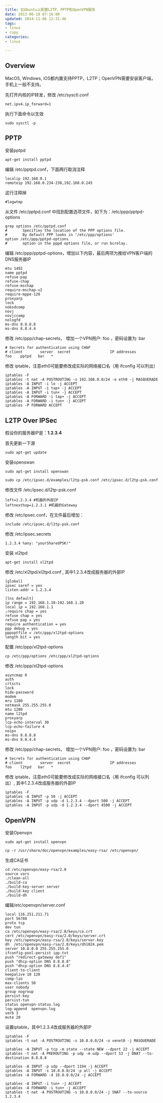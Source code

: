 ```yaml
---
title: 在Ubuntu上配置L2TP，PPTP和OpenVPN服务
date: 2013-06-18 07:16:00
updated: 2014-11-06 12:31:46
tags: 
- linux
- copy
categories: 
- linux

---
```

## Overview

MacOS, Windows, iOS都内置支持PPTP，L2TP；OpenVPN需要安装客户端，手机上一般不支持。

先打开内核的IP转发，修改 /etc/sysctl.conf


<!--more-->


    net.ipv4.ip_forward=1
    
执行下面命令以生效

    sudo sysctl -p
   
## PPTP

安装pptpd

    apt-get install pptpd
    

编辑 /etc/pptpd.conf，下面两行取消注释
    
    localip 192.168.0.1
    remoteip 192.168.0.234-238,192.168.0.245
    
这行注释掉

    #logwtmp 
    
从文件 /etc/pptpd.conf 中找到配置选项文件，如下为：/etc/ppp/pptpd-options

    grep options /etc/pptpd.conf
    #       Specifies the location of the PPP options file.
    #       By default PPP looks in '/etc/ppp/options'
    option /etc/ppp/pptpd-options
    #       option in the pppd options file, or run bcrelay.
    
编辑 /etc/ppp/pptpd-options，增加以下内容，最后两项为推给VPN客户端的DNS服务器IP
    
    mtu 1492
    name pptpd
    refuse-pap
    refuse-chap
    refuse-mschap
    require-mschap-v2
    require-mppe-128
    proxyarp
    lock
    nobsdcomp
    novj
    novjccomp
    nologfd 
    ms-dns 8.8.8.8
    ms-dns 8.8.4.4
   
修改 /etc/ppp/chap-secrets， 增加一个VPN用户: foo ，密码设置为: bar

    # Secrets for authentication using CHAP
    # client        server  secret                  IP addresses     
    foo    pptpd   bar   *
    
修改 iptable，注意eth0可能要修改成实际的网络接口名（用 ifconfig 可以列出）

    iptables -F
    iptables -t nat -A POSTROUTING -s 192.168.0.0/24 -o eth0 -j MASQUERADE
    iptables -A INPUT -i lo -j ACCEPT
    iptables -A INPUT -i tap+ -j ACCEPT
    iptables -A INPUT -i tun+ -j ACCEPT
    iptables -A FORWARD -i tap+ -j ACCEPT
    iptables -A FORWARD -i tun+ -j ACCEPT
    iptables -P FORWARD ACCEPT    
    
## L2TP Over IPSec

假设你的服务器IP是：**1.2.3.4**

首先更新一下源

    sudo apt-get update
    
安装openswan

    sudo apt-get install openswan

    sudo cp /etc/ipsec.d/examples/l2tp-psk.conf /etc/ipsec.d/l2tp-psk.conf
    
修改文件 /etc/ipsec.d/l2tp-psk.conf

    left=1.2.3.4 #机器的外部IP
    leftnexthop=1.2.3.1 #机器的Gateway
    
修改 /etc/ipsec.conf，在文件最后增加：

    include /etc/ipsec.d/l2tp-psk.conf

修改 /etc/ipsec.secrets
    
    1.2.3.4 %any: "yourSharedPSK!"

安装 xl2tpd
   
    apt-get install xl2tpd
    
修改 /etc/xl2tpd/xl2tpd.conf , 其中1.2.3.4改成服务器的外部IP
   
    [global]
    ipsec saref = yes
    listen-addr = 1.2.3.4
    
    [lns default]
    ip range = 192.168.1.10-192.168.1.20
    local ip = 192.168.1.1
    ;require chap = yes
    refuse chap = yes
    refuse pap = yes
    require authentication = yes
    ppp debug = yes
    pppoptfile = /etc/ppp/xl2tpd-options
    length bit = yes    
    
配置 /etc/ppp/xl2tpd-options

    cp /etc/ppp/options /etc/ppp/xl2tpd-options
    
修改 /etc/ppp/xl2tpd-options

    asyncmap 0
    auth
    crtscts
    lock
    hide-password
    modem
    mru 1280
    netmask 255.255.255.0
    mtu 1280
    name l2tpd
    proxyarp
    lcp-echo-interval 30
    lcp-echo-failure 4
    noipx
    ms-dns 8.8.8.8
    ms-dns 8.8.4.4

修改 /etc/ppp/chap-secrets， 增加一个VPN用户: foo ，密码设置为: bar

    # Secrets for authentication using CHAP
    # client        server  secret                  IP addresses     
    foo    l2tpd   bar   *


修改 iptable，注意eth0可能要修改成实际的网络接口名（用 ifconfig 可以列出）, 其中1.2.3.4改成服务器的外部IP

    iptables -F
    iptables -A INPUT -p 50 -j ACCEPT
    iptables -A INPUT -p udp -d 1.2.3.4 --dport 500 -j ACCEPT
    iptables -A INPUT -p udp -d 1.2.3.4 --dport 4500 -j ACCEPT


## OpenVPN
    
安装Openvpn
    
    sudo apt-get install openvpn    
    
    cp -r /usr/share/doc/openvpn/examples/easy-rsa/ /etc/openvpn/

生成CA证书

    cd /etc/openvpn/easy-rsa/2.0
    source vars
    ./clean-all
    ./build-ca
    ./build-key-server server
    ./build-key client
    ./build-dh
    
编辑/etc/openvpn/server.conf
    
    local 116.251.211.71    
    port 56788    
    proto tcp    
    dev tun
    ca /etc/openvpn/easy-rsa/2.0/keys/ca.crt
    cert /etc/openvpn/easy-rsa/2.0/keys/server.crt
    key /etc/openvpn/easy-rsa/2.0/keys/server.key      
    dh  /etc/openvpn/easy-rsa/2.0/keys/dh1024.pem    
    server 10.8.0.0 255.255.255.0    
    ifconfig-pool-persist ipp.txt
    push "redirect-gateway def1"    
    push "dhcp-option DNS 8.8.8.8"
    push "dhcp-option DNS 8.8.4.4"    
    client-to-client
    keepalive 10 120
    comp-lzo    
    max-clients 50    
    user nobody
    group nogroup    
    persist-key
    persist-tun    
    status openvpn-status.log    
    log-append  openvpn.log    
    verb 3    
    mute 20    

设置iptable，其中1.2.3.4改成服务器的外部IP
    
    iptables -F
    iptables -t nat -A POSTROUTING -s 10.8.0.0/24 -o venet0 -j MASQUERADE
      
    iptables -A INPUT -p tcp -m state --state NEW --dport 22 -j ACCEPT
    iptables -t nat -A PREROUTING -p udp -m udp --dport 53 -j DNAT --to-destination 8.8.8.8
     
    iptables -A INPUT -p udp --dport 1194 -j ACCEPT
    iptables -A INPUT -s 10.8.0.0/24 -p all -j ACCEPT
    iptables -A FORWARD -d 10.8.0.0/24 -j ACCEPT
     
    iptables -A INPUT -i tun+ -j ACCEPT
    iptables -A FORWARD -i tun+ -j ACCEPT
    iptables -t nat -A POSTROUTING -s 10.8.0.0/24 -j SNAT --to-source 1.2.3.4
      